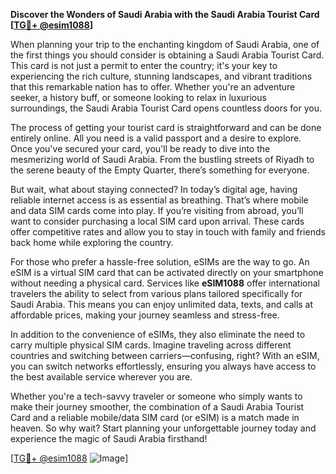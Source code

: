 **Discover the Wonders of Saudi Arabia with the Saudi Arabia Tourist Card [[TG💪+ @esim1088](https://t.me/s/esim1088)]**

When planning your trip to the enchanting kingdom of Saudi Arabia, one of the first things you should consider is obtaining a Saudi Arabia Tourist Card. This card is not just a permit to enter the country; it's your key to experiencing the rich culture, stunning landscapes, and vibrant traditions that this remarkable nation has to offer. Whether you're an adventure seeker, a history buff, or someone looking to relax in luxurious surroundings, the Saudi Arabia Tourist Card opens countless doors for you.

The process of getting your tourist card is straightforward and can be done entirely online. All you need is a valid passport and a desire to explore. Once you've secured your card, you'll be ready to dive into the mesmerizing world of Saudi Arabia. From the bustling streets of Riyadh to the serene beauty of the Empty Quarter, there’s something for everyone.

But wait, what about staying connected? In today’s digital age, having reliable internet access is as essential as breathing. That’s where mobile and data SIM cards come into play. If you’re visiting from abroad, you’ll want to consider purchasing a local SIM card upon arrival. These cards offer competitive rates and allow you to stay in touch with family and friends back home while exploring the country.

For those who prefer a hassle-free solution, eSIMs are the way to go. An eSIM is a virtual SIM card that can be activated directly on your smartphone without needing a physical card. Services like **eSIM1088** offer international travelers the ability to select from various plans tailored specifically for Saudi Arabia. This means you can enjoy unlimited data, texts, and calls at affordable prices, making your journey seamless and stress-free.

In addition to the convenience of eSIMs, they also eliminate the need to carry multiple physical SIM cards. Imagine traveling across different countries and switching between carriers—confusing, right? With an eSIM, you can switch networks effortlessly, ensuring you always have access to the best available service wherever you are.

Whether you're a tech-savvy traveler or someone who simply wants to make their journey smoother, the combination of a Saudi Arabia Tourist Card and a reliable mobile/data SIM card (or eSIM) is a match made in heaven. So why wait? Start planning your unforgettable journey today and experience the magic of Saudi Arabia firsthand!

[[TG💪+ @esim1088](https://t.me/s/esim1088) ![Image](https://i.postimg.cc/Y0z9fWf4/image.png)]